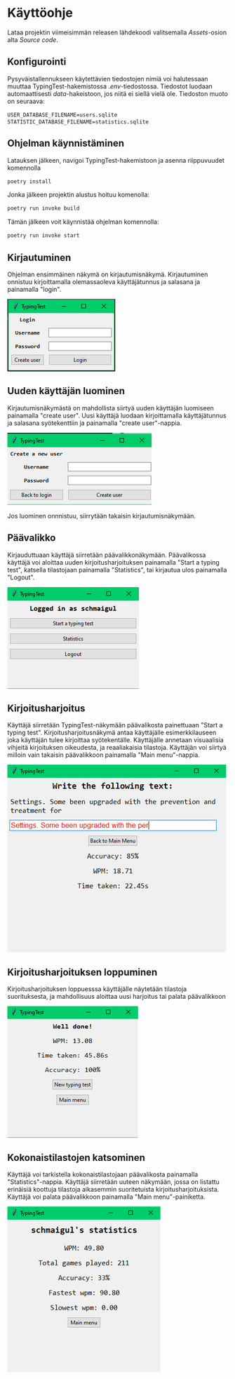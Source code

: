 # Käyttöohje

Lataa projektin viimeisimmän releasen lähdekoodi valitsemalla _Assets_-osion alta _Source code_.

## Konfigurointi

Pysyväistallennukseen käytettävien tiedostojen nimiä voi halutessaan muuttaa TypingTest-hakemistossa _.env_-tiedostossa. Tiedostot luodaan automaattisesti _data_-hakeistoon, jos niitä ei siellä vielä ole. Tiedoston muoto on seuraava:

```
USER_DATABASE_FILENAME=users.sqlite
STATISTIC_DATABASE_FILENAME=statistics.sqlite
```

## Ohjelman käynnistäminen

Latauksen jälkeen, navigoi TypingTest-hakemistoon ja asenna riippuvuudet komennolla

```bash
poetry install
```

Jonka jälkeen projektin alustus hoituu komenolla:

```bash
poetry run invoke build
```

Tämän jälkeen voit käynnistää ohjelman komennolla:

```bash
poetry run invoke start
```

## Kirjautuminen

Ohjelman ensimmäinen näkymä on kirjautumisnäkymä. Kirjautuminen onnistuu kirjoittamalla olemassaoleva käyttäjätunnus ja salasana ja painamalla "login".

![kirjautumisnäkymä](kuvat/kirjautumisn%C3%A4kym%C3%A4.png)

## Uuden käyttäjän luominen

Kirjautumisnäkymästä on mahdollista siirtyä uuden käyttäjän luomiseen painamalla "create user". Uusi käyttäjä luodaan kirjoittamalla käyttäjätunnus ja salasana syötekenttiin ja painamalla "create user"-nappia.

![käyttäjän luominen](kuvat/k%C3%A4ytt%C3%A4j%C3%A4nluomisn%C3%A4kym%C3%A4.png)

Jos luominen onnnistuu, siirrytään takaisin kirjautumisnäkymään.

## Päävalikko

Kirjauduttuaan käyttäjä siirretään päävalikkonäkymään. Päävalikossa käyttäjä voi aloittaa uuden kirjoitusharjoituksen painamalla "Start a typing test", katsella tilastojaan painamalla "Statistics", tai kirjautua ulos painamalla "Logout".

![päävalikko](kuvat/p%C3%A4%C3%A4valikko.png)

## Kirjoitusharjoitus

Käyttäjä siirretään TypingTest-näkymään päävalikosta painettuaan "Start a typing test". Kirjoitusharjoitusnäkymä antaa käyttäjälle esimerkkilauseen joka käyttäjän tulee kirjoittaa syötekentälle. Käyttäjälle annetaan visuaalisia vihjeitä kirjoituksen oikeudesta, ja reaaliakaisia tilastoja. Käyttäjän voi siirtyä milloin vain takaisin päävalikkoon painamalla "Main menu"-nappia.

![kirjoitusharjoitus](kuvat/harjoitusn%C3%A4kym%C3%A4.png)

## Kirjoitusharjoituksen loppuminen

Kirjoitusharjoituksen loppuesssa käyttäjälle näytetään tilastoja suorituksesta, ja mahdollisuus aloittaa uusi harjoitus tai palata päävalikkoon

![harjoituksen loppu](kuvat/lopputilaston%C3%A4kym%C3%A4.png)

## Kokonaistilastojen katsominen

Käyttäjä voi tarkistella kokonaistilastojaan päävalikosta painamalla "Statistics"-nappia. Käyttäjä siirretään uuteen näkymään, jossa on listattu erinäisiä koottuja tilastoja aikasemmin suoritetuista kirjoitusharjoituksista. Käyttäjä voi palata päävalikkoon painamalla "Main menu"-painiketta.

![kokonaistilastot](kuvat/kokonaistilaston%C3%A4kym%C3%A4.png)